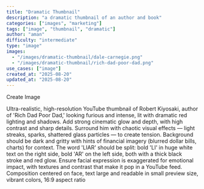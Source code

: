```yaml
---
title: "Dramatic Thumbnail"
description: "a dramatic thumbnail of an author and book"
categories: ["images", "marketing"]
tags: ["image", "thumbnail", "dramatic"]
author: "aman"
difficulty: "intermediate"
type: "image"
images: 
  - "/images/dramatic-thumbnail/dale-carnegie.png"
  - "/images/dramatic-thumbnail/rich-dad-poor-dad.png"
use_cases: ["image"]
created_at: "2025-08-20"
updated_at: "2025-08-20"
---
```


Create Image

Ultra-realistic, high-resolution YouTube thumbnail of Robert Kiyosaki, author of 'Rich Dad Poor Dad,' looking furious and intense, lit with dramatic red lighting and shadows. Add strong cinematic glow and depth, with high contrast and sharp details. Surround him with chaotic visual effects — light streaks, sparks, shattered glass particles — to create tension. Background should be dark and gritty with hints of financial imagery (blurred dollar bills, charts) for context. The word 'LIAR' should be split: bold 'LI' in huge white text on the right side, bold 'AR' on the left side, both with a thick black stroke and red glow. Ensure facial expression is exaggerated for emotional impact, with textures and contrast that make it pop in a YouTube feed. Composition centered on face, text large and readable in small preview size, vibrant colors, 16:9 aspect ratio